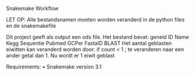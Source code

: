 Snakemake Workflow

LET OP: Alle bestandsnamen moeten worden veranderd in de python files en de snakemakefile

Dit project geeft als output een ods file. Het bestand bevat: geneid ID Name Kegg Sequentie Pubmed GCPer FastaID BLAST
Het aantal geblasten eiwitten kan veranderd worden door: if count < 1 ; te veranderen naar een ander getal dan 1. Nu wordt er 1 eiwit geblast

Requirements:
•	Snakemake version 3.1

